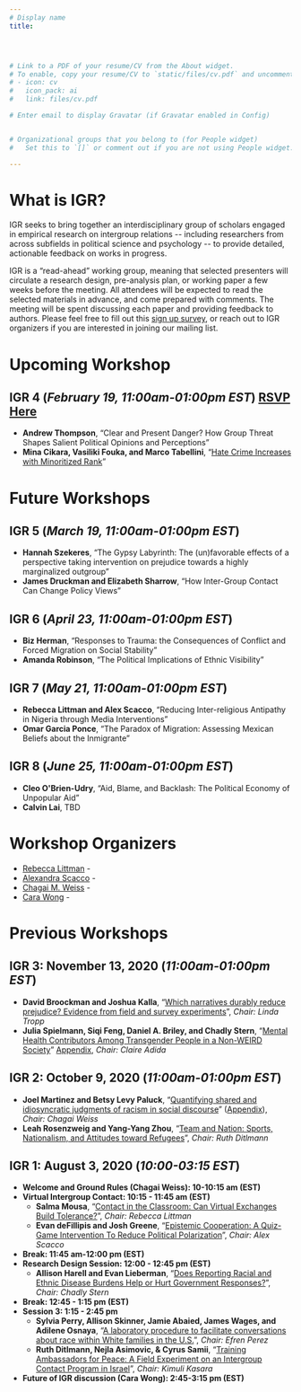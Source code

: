 ```yaml
---
# Display name
title: 




# Link to a PDF of your resume/CV from the About widget.
# To enable, copy your resume/CV to `static/files/cv.pdf` and uncomment the lines below.
# - icon: cv
#   icon_pack: ai
#   link: files/cv.pdf

# Enter email to display Gravatar (if Gravatar enabled in Config)


# Organizational groups that you belong to (for People widget)
#   Set this to `[]` or comment out if you are not using People widget.

---
```

# What is IGR?
IGR seeks to bring together an interdisciplinary group of scholars engaged in empirical research on intergroup relations -- including researchers from across subfields in political science and psychology -- to provide detailed, actionable feedback on works in progress. 

IGR is a “read-ahead” working group, meaning that selected presenters will circulate a research design, pre-analysis plan, or working paper a few weeks before the meeting. All attendees will be expected to read the selected materials in advance, and come prepared with comments. The meeting will be spent discussing each paper and providing feedback to authors. Please feel free to fill out this [sign up survey](https://uwmadison.co1.qualtrics.com/jfe/form/SV_cZtLjuTyRePJWEl), or reach out to IGR organizers if you are interested in joining our mailing list.


# Upcoming Workshop
##  **IGR 4** (*February 19, 11:00am-01:00pm EST*) [RSVP Here](https://uwmadison.co1.qualtrics.com/jfe/form/SV_eJcD2YpoL6ueEgm)
* **Andrew Thompson**, “Clear and Present Danger? How Group Threat Shapes Salient Political Opinions and Perceptions”
* **Mina Cikara, Vasiliki Fouka, and Marco Tabellini**, “[Hate Crime Increases with Minoritized Rank](https://osf.io/2z3kw/)”



# Future Workshops

##  **IGR 5** (*March 19, 11:00am-01:00pm EST*)
* **Hannah Szekeres**, “The Gypsy Labyrinth: The (un)favorable effects of a perspective taking intervention on prejudice towards a highly marginalized outgroup”
* **James Druckman and Elizabeth Sharrow**, “How Inter-Group Contact Can Change Policy Views”

##  **IGR 6** (*April 23, 11:00am-01:00pm EST*)
* **Biz Herman**, “Responses to Trauma: the Consequences of Conflict and Forced Migration on Social Stability”
* **Amanda Robinson**, “The Political Implications of Ethnic Visibility”

##  **IGR 7** (*May 21, 11:00am-01:00pm EST*)
* **Rebecca Littman and Alex Scacco**, “Reducing Inter-religious Antipathy in Nigeria through Media Interventions”
* **Omar Garcia Ponce**, “The Paradox of Migration: Assessing Mexican Beliefs about the Inmigrante”


##  **IGR 8** (*June 25, 11:00am-01:00pm EST*)
* **Cleo O'Brien-Udry**, “Aid, Blame, and Backlash: The Political Economy of Unpopular Aid”
* **Calvin Lai**, TBD

 


# Workshop Organizers 

 - [Rebecca Littman](http://www.rebeccalittman.com/) - [<i class="fas fa-envelope"></i>](mailto:rlittman@uic.edu)
 - [Alexandra Scacco](https://www.wzb.eu/en/persons/alexandra-scacco) - [<i class="fas fa-envelope"></i>](mailto:alex.scacco@wzb.eu)
 - [Chagai M. Weiss](https://www.chagaimweiss.com/) - [<i class="fas fa-envelope"></i>](mailto:cmweiss3@wisc.edu)
 - [Cara Wong](http://carawong.org/) - [<i class="fas fa-envelope"></i>](mailto:carawong@illinois.edu)


 
 
# Previous Workshops
 
##  **IGR 3: November 13, 2020** (*11:00am-01:00pm EST*)
* **David Broockman and Joshua Kalla**, “[Which narratives durably reduce prejudice? Evidence from field and survey experiments](https://www.dropbox.com/s/h7fl2nlj9g5r7hb/kalla_broockman_which_narratives.pdf?dl=0)”, *Chair: Linda Tropp*
* **Julia Spielmann, Siqi Feng, Daniel A. Briley, and Chadly Stern**, “[Mental Health Contributors Among Transgender People in a Non-WEIRD Society](https://www.dropbox.com/s/x34m69w5xb07exx/Stern_et_al_main.pdf?dl=0)” [Appendix](https://www.dropbox.com/s/2pw1cl8gpd4wad8/stern_et_al_sup.pdf?dl=0), *Chair: Claire Adida*


##  **IGR 2: October 9, 2020** (*11:00am-01:00pm EST*)

* **Joel Martinez and Betsy Levy Paluck**, “[Quantifying shared and idiosyncratic judgments of racism in social discourse](https://www.dropbox.com/s/jgj1pt5ot0f8y8d/Quantifing_Racism_Manuscript.pdf?dl=0)” ([Appendix](https://www.dropbox.com/s/h8w7f4480jlc8y7/Quantifing_Racism_Supplementary.pdf?dl=0)), *Chair: Chagai Weiss*
* **Leah Rosenzweig and Yang-Yang Zhou**, “[Team and Nation: Sports, Nationalism, and Attitudes toward Refugees](https://www.dropbox.com/s/6vuk2atk62hsq4s/AfricaCup_Paper_merged.pdf?dl=0)”, *Chair: Ruth Ditlmann*
 
 

## **IGR 1: August 3, 2020** (*10:00-03:15 EST*) 

* **Welcome and Ground Rules (Chagai Weiss): 10-10:15 am (EST)**
* **Virtual Intergroup Contact: 10:15 - 11:45 am (EST)**
  + **Salma Mousa**, “[Contact in the Classroom: Can Virtual Exchanges Build Tolerance?](https://www.dropbox.com/s/0xzyfeerxbvfh2a/mousa-virtual-contact-revised.pdf?dl=0)”, *Chair: Rebecca Littman*
  + **Evan deFillipis and Josh Greene**, “[Epistemic Cooperation: A Quiz-Game Intervention To Reduce Political Polarization](https://www.dropbox.com/s/g6ahslvvw969iuf/Epistemic%20Cooperation_%20A%20Quiz-Game%20Intervention%20For%20Reducing%20Political%20Animosity.pdf?dl=0)”, *Chair: Alex Scacco*
* **Break: 11:45 am-12:00 pm (EST)**
* **Research Design Session: 12:00 - 12:45 pm (EST)**
  + **Allison Harell and Evan Lieberman**, “[Does Reporting Racial and Ethnic Disease Burdens Help or Hurt Government Responses?](https://www.dropbox.com/s/gqkckwqrd70uujn/Lieberman%20and%20Harell_PAP.pdf?dl=0)”, *Chair: Chadly Stern*
* **Break: 12:45 - 1:15 pm (EST)**
* **Session 3: 1:15 - 2:45 pm**
  + **Sylvia Perry, Allison Skinner, Jamie Abaied, James Wages, and Adilene Osnaya**, “[A laboratory procedure to facilitate conversations about race within White families in the U.S.](https://www.dropbox.com/s/36qu7vbnkoilsq5/Working%20Paper%20for%20IGR1--A%20laboratory%20procedure%20to%20facilitate%20conversations%20about%20race%20within%20White%20families%20in%20the%20U.S..pdf?dl=0)”, *Chair: Efren Perez*
  + **Ruth Ditlmann, Nejla Asimovic, & Cyrus Samii**, “[Training Ambassadors for Peace: A Field Experiment on an Intergroup Contact Program in Israel](https://www.dropbox.com/s/3yw8fhh8oy7taq2/Ditlmann-Asimovic-Samii-2020.pdf?dl=0)”, *Chair: Kimuli Kasara* 
* **Future of IGR discussion (Cara Wong): 2:45-3:15 pm (EST)**


